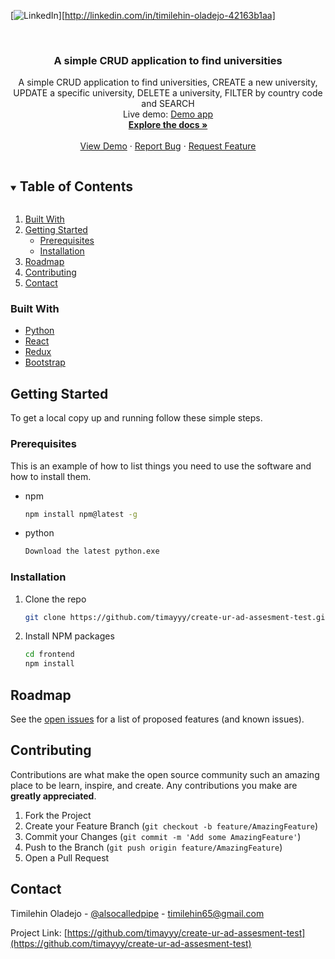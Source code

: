 
[![LinkedIn][linkedin-shield]][http://linkedin.com/in/timilehin-oladejo-42163b1aa]


<br />
<p align="center">

  <h3 align="center">A simple CRUD application to find universities</h3>

  <p align="center">
    A simple CRUD application to find universities, CREATE a new university, UPDATE a specific university, DELETE a university, FILTER by country code and SEARCH
    <br/>
    Live demo: <a href="https://createuradapp.herokuapp.com">Demo app</a>
    <br />
    <a href="https://github.com/timayyy/create-ur-ad-assesment-test"><strong>Explore the docs »</strong></a>
    <br />
    <br />
    <a href="https://github.com/timayyy/create-ur-ad-assesment-test">View Demo</a>
    ·
    <a href="https://github.com/timayyy/create-ur-ad-assesment-test/issues">Report Bug</a>
    ·
    <a href="https://github.com/timayyy/create-ur-ad-assesment-test/issues">Request Feature</a>
  </p>
</p>



<!-- TABLE OF CONTENTS -->
<details open="open">
  <summary><h2 style="display: inline-block">Table of Contents</h2></summary>
  <ol>
   <li>
      <a href="#built-with">Built With</a>
    </li>
    <li>
      <a href="#getting-started">Getting Started</a>
      <ul>
        <li><a href="#prerequisites">Prerequisites</a></li>
        <li><a href="#installation">Installation</a></li>
      </ul>
    </li>
    <li><a href="#roadmap">Roadmap</a></li>
    <li><a href="#contributing">Contributing</a></li>
    <li><a href="#contact">Contact</a></li>
  </ol>
</details>


### Built With

* [Python](https://www.python.org/downloads/)
* [React](https://reactjs.org/)
* [Redux](https://redux.js.org/)
* [Bootstrap](https://getbootstrap.com/)



<!-- GETTING STARTED -->
## Getting Started

To get a local copy up and running follow these simple steps.

### Prerequisites

This is an example of how to list things you need to use the software and how to install them.
* npm
  ```sh
  npm install npm@latest -g
  ```
* python
  ```sh
  Download the latest python.exe 
  ```

### Installation

1. Clone the repo
   ```sh
   git clone https://github.com/timayyy/create-ur-ad-assesment-test.git
   ```
2. Install NPM packages
   ```sh
   cd frontend
   npm install
   ```




<!-- ROADMAP -->
## Roadmap

See the [open issues](https://github.com/timayyy/create-ur-ad-assesment-test/issues) for a list of proposed features (and known issues).



<!-- CONTRIBUTING -->
## Contributing

Contributions are what make the open source community such an amazing place to be learn, inspire, and create. Any contributions you make are **greatly appreciated**.

1. Fork the Project
2. Create your Feature Branch (`git checkout -b feature/AmazingFeature`)
3. Commit your Changes (`git commit -m 'Add some AmazingFeature'`)
4. Push to the Branch (`git push origin feature/AmazingFeature`)
5. Open a Pull Request



<!-- CONTACT -->
## Contact

Timilehin Oladejo - [@alsocalledpipe](https://twitter.com/alsocalledpipe) - timilehin65@gmail.com

Project Link: [https://github.com/timayyy/create-ur-ad-assesment-test](https://github.com/timayyy/create-ur-ad-assesment-test)







<!-- MARKDOWN LINKS & IMAGES -->
<!-- https://www.markdownguide.org/basic-syntax/#reference-style-links -->
[contributors-shield]: https://img.shields.io/github/contributors/timayyy/repo.svg?style=for-the-badge
[contributors-url]: https://github.com/timayyy/repo/graphs/contributors
[forks-shield]: https://img.shields.io/github/forks/timayyy/repo.svg?style=for-the-badge
[forks-url]: https://github.com/timayyy/repo/network/members
[stars-shield]: https://img.shields.io/github/stars/timayyy/repo.svg?style=for-the-badge
[stars-url]: https://github.com/timayyy/repo/stargazers
[issues-shield]: https://img.shields.io/github/issues/timayyy/repo.svg?style=for-the-badge
[issues-url]: https://github.com/timayyy/repo/issues
[license-shield]: https://img.shields.io/github/license/timayyy/repo.svg?style=for-the-badge
[license-url]: https://github.com/timayyy/repo/blob/master/LICENSE.txt
[linkedin-shield]: https://img.shields.io/badge/-LinkedIn-black.svg?style=for-the-badge&logo=linkedin&colorB=555
[linkedin-url]: https://linkedin.com/in/timayyy
